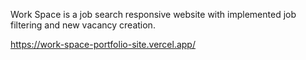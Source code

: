 Work Space is a job search responsive website with implemented job filtering and new vacancy creation.

https://work-space-portfolio-site.vercel.app/
